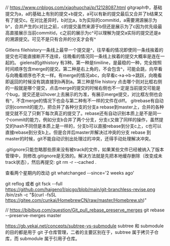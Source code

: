 // https://www.cnblogs.com/xiaohuochai/p/12128087.html
gitgraph中，基础提交为a，a的基础上有别的提交+b提交，a可以有新的提交最后又合并了b结果又有了提交c。在对比差异时，b对比a，b为实际的commitid，a需要溯源展示为b^，合并产生的c对比之前，c的提交虽然来源于b但还是展示为了c因为优先级最高直接展示当前commitid，c之前的展示为c^可以理解为提交a实际的提交还是a的溯源提交。可见不是只有合并的分支才会有^
	


Gitlens filehistory一条线上最早一个提交是^，往早看的情况即使同一条线挨着的提交也可能直接断开不连续，往晚看的情况同一条线上挨着的提交大概率是连在一起的。
gielens的githistory 有3种。第一种是timiline，是最稳的一种，完全按照时间顺序包含merge的提交。第二种是右上角的，不会包含^，可能会跳，向早看与向晚看顺序也不太一样。有merge的情况abc，向早看c->a->b->跳跃，向晚看即返回的时候没有跳直接到b再到a。第三种是file history 点击哪个则对比框右侧的一般就是哪个提交，点击merge的提交的时候右侧也不一定是当前提交可能是个bug，提交还是以hover上去展示的为准，有展示merge提交，对比框左侧也会有^，不含merge的情况下也会与第二种有不一样的文件在diff。
gitrebase有自动识别commit的能力，把合并了各种分支的分支a rebase到master上，合并的各种提交就不见了只剩下每次真正的提交了。rebase还有自动识别本质上是不是同一个commit的能力，例如分支b合并了两个分支，分支c又做了同样的操作，虽然提交的hash不同但是本质上是一样的，分支b可以直接rebase到分支c上，c也可以直接rebase到分支b上。但是合并后master并解决过冲突的分支 rebase 到master的时候，git不能自动识别出处理过的冲突，还得手动处理解决冲突。

.gitignore只能忽略那些原来没有被track的文件，如果某些文件已经被纳入了版本管理中，则修改.gitignore是无效的。解决方法就是先把本地缓存删除（改变成未track状态），然后再提交:
git rm -r --cached .

查看两个星期内的改动
git whatchanged --since='2 weeks ago'

git reflog 或者 git fsck --full
https://github.com/haigeno1/picgo/blob/main/git-branchless-revise.png
/bin/zsh -c "$(curl -fsSL https://gitee.com/cunkai/HomebrewCN/raw/master/Homebrew.sh)"

// https://bibibug.com/question/Git_pull_rebase_preserve_merges
git rebase --preserve-merges master

https://gb.yekai.net/concepts/subtree-vs-submodule
subtree 和 submodule 的目的都是用于 git 子仓库管理，二者的主要区别在于，subtree 属于拷贝子仓库，而 submodule 属于引用子仓库。

